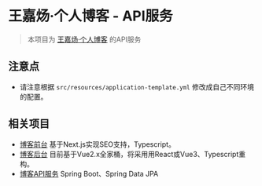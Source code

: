 # 王嘉炀·个人博客 - API服务

> 本项目为 [王嘉炀·个人博客](http://www.wangjiayang.cn) 的API服务

## 注意点

- 请注意根据 `src/resources/application-template.yml` 修改成自己不同环境的配置。

## 相关项目

- [博客前台](https://github.com/tulies-blog/blog-portal) 基于Next.js实现SEO支持，Typescript。
- [博客后台](https://github.com/tulies-blog/blog-ms) 目前基于Vue2.x全家桶，将采用用React或Vue3、Typescript重构。
- [博客API服务](https://github.com/tulies-blog/blog-api) Spring Boot、Spring Data JPA

